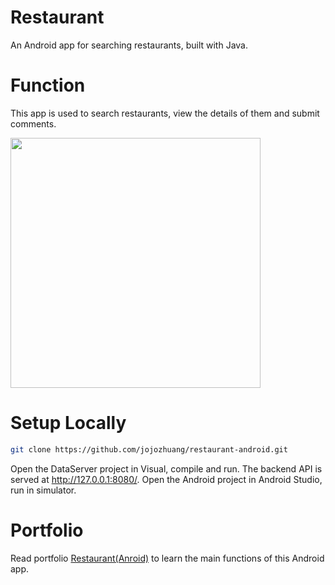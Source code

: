 # Restaurant
An Android app for searching restaurants, built with Java.

# Function
This app is used to search restaurants, view the details of them and submit comments.

<img src="https://github.com/favicon.ico" width="400">

# Setup Locally
```bash
git clone https://github.com/jojozhuang/restaurant-android.git
```
Open the DataServer project in Visual, compile and run. The backend API is served at http://127.0.0.1:8080/. Open the Android project in Android Studio, run in simulator.

# Portfolio
Read portfolio [Restaurant(Anroid)](http://jojozhuang.github.io/portfolio/restaurant-android/) to learn the main functions of this Android app.
